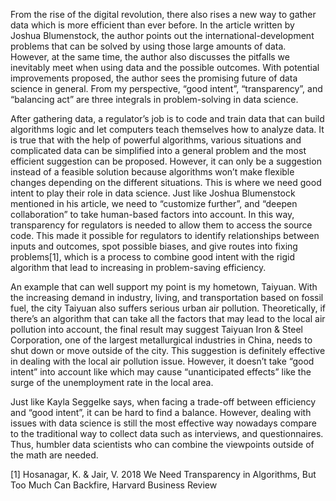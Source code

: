 From the rise of the digital revolution, there also rises a new way to gather data which is more efficient than ever before. In the article written by Joshua Blumenstock, the author points out the international-development problems that can be solved by using those large amounts of data. However, at the same time, the author also discusses the pitfalls we inevitably meet when using data and the possible outcomes. With potential improvements proposed, the author sees the promising future of data science in general. From my perspective, “good intent”, “transparency”, and “balancing act” are three integrals in problem-solving in data science. 

After gathering data, a regulator’s job is to code and train data that can build algorithms logic and let computers teach themselves how to analyze data. It is true that with the help of powerful algorithms, various situations and complicated data can be simplified into a general problem and the most efficient suggestion can be proposed. However, it can only be a suggestion instead of a feasible solution because algorithms won’t make flexible changes depending on the different situations. This is where we need good intent to play their role in data science. Just like Joshua Blumenstock mentioned in his article,  we need to “customize further”, and “deepen collaboration” to take human-based factors into account. In this way, transparency for regulators is needed to allow them to access the source code. This made it possible for regulators to identify relationships between inputs and outcomes, spot possible biases, and give routes into fixing problems[1], which is a process to combine good intent with the rigid algorithm that lead to increasing in problem-saving efficiency. 

An example that can well support my point is my hometown, Taiyuan. With the increasing demand in industry, living, and transportation based on fossil fuel, the city Taiyuan also suffers serious urban air pollution. Theoretically, if there’s an algorithm that can take all the factors that may lead to the local air pollution into account, the final result may suggest Taiyuan Iron & Steel Corporation, one of the largest metallurgical industries in China, needs to shut down or move outside of the city. This suggestion is definitely effective in dealing with the local air pollution issue. However, it doesn’t take “good intent” into account like which may cause “unanticipated effects” like the surge of the unemployment rate in the local area. 

Just like Kayla Seggelke says, when facing a trade-off between efficiency and “good intent”, it can be hard to find a balance. However, dealing with issues with data science is still the most effective way nowadays compare to the traditional way to collect data such as interviews, and questionnaires. Thus, humbler data scientists who can combine the viewpoints outside of the math are needed. 

[1] Hosanagar, K. & Jair, V. 2018 We Need Transparency in Algorithms, But Too Much Can Backfire, Harvard Business Review
